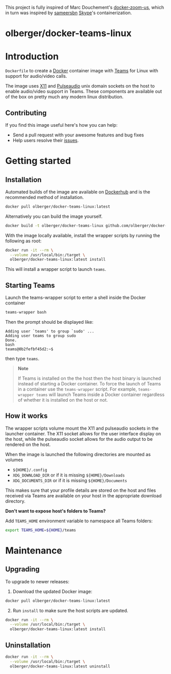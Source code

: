 This project is fully inspired of Marc Douchement's [docker-zoom-us](https://github.com/mdouchement/docker-zoom-us), which in turn was inspired by [sameersbn](https://github.com/sameersbn) [Skype](https://github.com/sameersbn/docker-skype)'s containerization.

# olberger/docker-teams-linux

# Introduction

`Dockerfile` to create a [Docker](https://www.docker.com/) container image with [Teams](https://www.microsoft.com/en-us/microsoft-365/microsoft-teams/download-app) for Linux with support for audio/video calls.

The image uses [X11](http://www.x.org) and [Pulseaudio](http://www.freedesktop.org/wiki/Software/PulseAudio/) unix domain sockets on the host to enable audio/video support in Teams. These components are available out of the box on pretty much any modern linux distribution.

## Contributing

If you find this image useful here's how you can help:

- Send a pull request with your awesome features and bug fixes
- Help users resolve their [issues](https://github.com/olberger/docker-teams-linux/issues?q=is%3Aopen+is%3Aissue).

# Getting started

## Installation

Automated builds of the image are available on [Dockerhub](https://hub.docker.com/r/olberger/docker-teams-linux) and is the recommended method of installation.

```bash
docker pull olberger/docker-teams-linux:latest
```

Alternatively you can build the image yourself.

```bash
docker build -t olberger/docker-teams-linux github.com/olberger/docker-teams-linux
```

With the image locally available, install the wrapper scripts by running the following as root:

```bash
docker run -it --rm \
  --volume /usr/local/bin:/target \
  olberger/docker-teams-linux:latest install
```

This will install a wrapper script to launch `teams`.

## Starting Teams

Launch the teams-wrapper script to enter a shell inside the Docker container

```bash
teams-wrapper bash
```

Then the prompt should be displayed like:
```
Adding user `teams' to group `sudo' ...
Adding user teams to group sudo
Done.
bash
teams@0b2fefbf45d2:~$
```

then type `teams`.


> **Note**
>
> If Teams is installed on the the host then the host binary is launched instead of starting a Docker container. To force the launch of Teams in a container use the `teams-wrapper` script. For example, `teams-wrapper teams` will launch Teams inside a Docker container regardless of whether it is installed on the host or not.


## How it works

The wrapper scripts volume mount the X11 and pulseaudio sockets in the launcher container. The X11 socket allows for the user interface display on the host, while the pulseaudio socket allows for the audio output to be rendered on the host.

When the image is launched the following directories are mounted as volumes

- `${HOME}/.config`
- `XDG_DOWNLOAD_DIR` or if it is missing `${HOME}/Downloads`
- `XDG_DOCUMENTS_DIR` or if it is missing `${HOME}/Documents`

This makes sure that your profile details are stored on the host and files received via Teams are available on your host in the appropriate download directory.

**Don't want to expose host's folders to Teams?**

Add `TEAMS_HOME` environment variable to namespace all Teams folders:

```sh
export TEAMS_HOME=${HOME}/teams
```


# Maintenance

## Upgrading

To upgrade to newer releases:

  1. Download the updated Docker image:

  ```bash
  docker pull olberger/docker-teams-linux:latest
  ```

  2. Run `install` to make sure the host scripts are updated.

  ```bash
  docker run -it --rm \
    --volume /usr/local/bin:/target \
    olberger/docker-teams-linux:latest install
  ```

## Uninstallation

```bash
docker run -it --rm \
  --volume /usr/local/bin:/target \
  olberger/docker-teams-linux:latest uninstall
```

